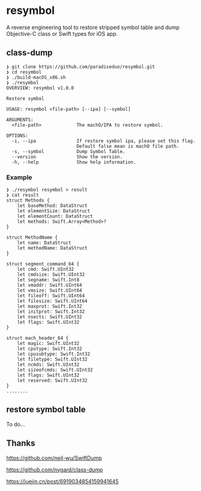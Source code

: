 # resymbol
A reverse engineering tool to restore stripped symbol table and dump Objective-C class or Swift types for iOS app.


## class-dump
```
❯ git clone https://github.com/paradiseduo/resymbol.git
❯ cd resymbol
❯ ./build-macOS_x86.sh
❯ ./resymbol
OVERVIEW: resymbol v1.0.0

Restore symbol

USAGE: resymbol <file-path> [--ipa] [--symbol]

ARGUMENTS:
  <file-path>             The machO/IPA to restore symbol.

OPTIONS:
  -i, --ipa               If restore symbol ipa, please set this flag.
                          Default false mean is machO file path.
  -s, --symbol            Dump Symbol Table.
  --version               Show the version.
  -h, --help              Show help information.
```

### Example
```
❯ ./resymbol resymbol > result
❯ cat result
struct Methods {
    let baseMethod: DataStruct
    let elementSize: DataStruct
    let elementCount: DataStruct
    let methods: Swift.Array<Method>?
}

struct MethodName {
    let name: DataStruct
    let methodName: DataStruct
}

struct segment_command_64 {
    let cmd: Swift.UInt32
    let cmdsize: Swift.UInt32
    let segname: Swift.Int8
    let vmaddr: Swift.UInt64
    let vmsize: Swift.UInt64
    let fileoff: Swift.UInt64
    let filesize: Swift.UInt64
    let maxprot: Swift.Int32
    let initprot: Swift.Int32
    let nsects: Swift.UInt32
    let flags: Swift.UInt32
}

struct mach_header_64 {
    let magic: Swift.UInt32
    let cputype: Swift.Int32
    let cpusubtype: Swift.Int32
    let filetype: Swift.UInt32
    let ncmds: Swift.UInt32
    let sizeofcmds: Swift.UInt32
    let flags: Swift.UInt32
    let reserved: Swift.UInt32
}
........
```


## restore symbol table
To do...


## Thanks

https://github.com/neil-wu/SwiftDump

https://github.com/nygard/class-dump

https://juejin.cn/post/6919034854159941645
